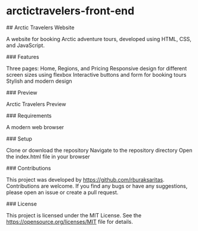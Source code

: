# arctictravelers-front-end

## Arctic Travelers Website

A website for booking Arctic adventure tours, developed using HTML, CSS, and JavaScript.

### Features

Three pages: Home, Regions, and Pricing
Responsive design for different screen sizes using flexbox
Interactive buttons and form for booking tours
Stylish and modern design

### Preview

Arctic Travelers Preview

### Requirements

A modern web browser

### Setup

Clone or download the repository
Navigate to the repository directory
Open the index.html file in your browser

### Contributions

This project was developed by https://github.com/rburaksaritas. Contributions are welcome. If you find any bugs or have any suggestions, please open an issue or create a pull request.

### License

This project is licensed under the MIT License. See the https://opensource.org/licenses/MIT file for details.
